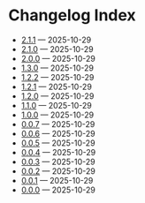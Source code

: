 # Changelog Index

- [2.1.1](./changelogs/2.1.1.md) — 2025-10-29
- [2.1.0](./changelogs/2.1.0.md) — 2025-10-29
- [2.0.0](./changelogs/2.0.0.md) — 2025-10-29
- [1.3.0](./changelogs/1.3.0.md) — 2025-10-29
- [1.2.2](./changelogs/1.2.2.md) — 2025-10-29
- [1.2.1](./changelogs/1.2.1.md) — 2025-10-29
- [1.2.0](./changelogs/1.2.0.md) — 2025-10-29
- [1.1.0](./changelogs/1.1.0.md) — 2025-10-29
- [1.0.0](./changelogs/1.0.0.md) — 2025-10-29
- [0.0.7](./changelogs/0.0.7.md) — 2025-10-29
- [0.0.6](./changelogs/0.0.6.md) — 2025-10-29
- [0.0.5](./changelogs/0.0.5.md) — 2025-10-29
- [0.0.4](./changelogs/0.0.4.md) — 2025-10-29
- [0.0.3](./changelogs/0.0.3.md) — 2025-10-29
- [0.0.2](./changelogs/0.0.2.md) — 2025-10-29
- [0.0.1](./changelogs/0.0.1.md) — 2025-10-29
- [0.0.0](./changelogs/0.0.0.md) — 2025-10-29
